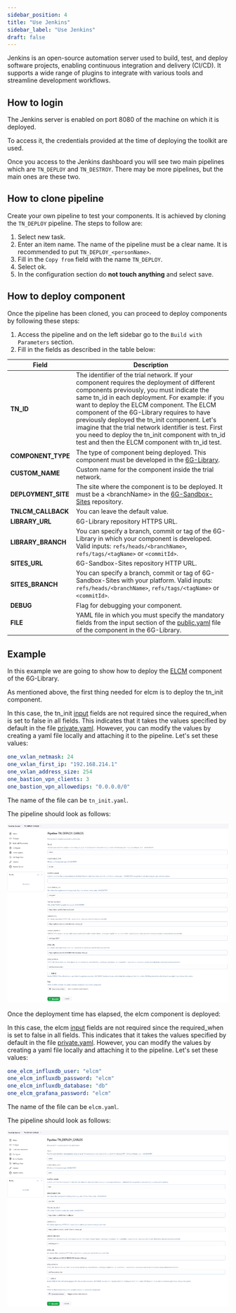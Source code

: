 ```yaml
---
sidebar_position: 4
title: "Use Jenkins"
sidebar_label: "Use Jenkins"
draft: false
---
```


Jenkins is an open-source automation server used to build, test, and deploy software projects, enabling continuous integration and delivery (CI/CD). It supports a wide range of plugins to integrate with various tools and streamline development workflows.

## How to login

The Jenkins server is enabled on port 8080 of the machine on which it is deployed.

To access it, the credentials provided at the time of deploying the toolkit are used.

Once you access to the Jenkins dashboard you will see two main pipelines which are `TN_DEPLOY` and `TN_DESTROY`. There may be more pipelines, but the main ones are these two.

## How to clone pipeline

Create your own pipeline to test your components. It is achieved by cloning the `TN_DEPLOY` pipeline. The steps to follow are:

1. Select new task.
2. Enter an item name. The name of the pipeline must be a clear name. It is recommended to put `TN_DEPLOY_<personName>`.
3. Fill in the `Copy from` field with the name `TN_DEPLOY`.
4. Select ok.
5. In the configuration section do **not touch anything** and select save.

## How to deploy component

Once the pipeline has been cloned, you can proceed to deploy components by following these steps:

1. Access the pipeline and on the left sidebar go to the `Build with Parameters` section.
2. Fill in the fields as described in the table below:

| Field               | Description |
|---------------------|-------------|
| **TN_ID**           | The identifier of the trial network. If your component requires the deployment of different components previously, you must indicate the same tn_id in each deployment. For example: if you want to deploy the ELCM component. The ELCM component of the 6G-Library requires to have previously deployed the tn_init component. Let's imagine that the trial network identifier is test. First you need to deploy the tn_init component with tn_id test and then the ELCM component with tn_id test. |
| **COMPONENT_TYPE**  | The type of component being deployed. This component must be developed in the [6G-Library](https://github.com/6G-SANDBOX/6G-Library). |
| **CUSTOM_NAME**     | Custom name for the component inside the trial network. |
| **DEPLOYMENT_SITE** | The site where the component is to be deployed. It must be a \<branchName\> in the [6G-Sandbox-Sites](https://github.com/6G-SANDBOX/6G-Sandbox-Sites) repository. |
| **TNLCM_CALLBACK**  | You can leave the default value. |
| **LIBRARY_URL**     | 6G-Library repository HTTPS URL. |
| **LIBRARY_BRANCH**  | You can specify a branch, commit or tag of the 6G-Library in which your component is developed. Valid inputs: `refs/heads/<branchName>`, `refs/tags/<tagName>` or `<commitId>`. |
| **SITES_URL**       | 6G-Sandbox-Sites repository HTTP URL. |
| **SITES_BRANCH**    | You can specify a branch, commit or tag of 6G-Sandbox-Sites with your platform. Valid inputs: `refs/heads/<branchName>`, `refs/tags/<tagName>` or `<commitId>`. |
| **DEBUG**           | Flag for debugging your component. |
| **FILE**            | YAML file in which you must specify the mandatory fields from the input section of the [public.yaml](https://github.com/6G-SANDBOX/6G-Library/blob/main/.dummy_component/.tnlcm/public.yaml) file of the component in the 6G-Library. |

## Example

In this example we are going to show how to deploy the [ELCM](https://github.com/6G-SANDBOX/6G-Library/tree/main/elcm) component of the 6G-Library.

As mentioned above, the first thing needed for elcm is to deploy the tn_init component.

In this case, the tn_init [input](https://github.com/6G-SANDBOX/6G-Library/blob/main/tn_init/.tnlcm/public.yaml) fields are not required since the required_when is set to false in all fields. This indicates that it takes the values specified by default in the file [private.yaml](https://github.com/6G-SANDBOX/6G-Library/blob/main/tn_init/variables/one/private.yaml). However, you can modify the values by creating a yaml file locally and attaching it to the pipeline. Let's set these values:

```yaml
one_vxlan_netmask: 24
one_vxlan_first_ip: "192.168.214.1"
one_vxlan_address_size: 254
one_bastion_vpn_clients: 3
one_bastion_vpn_allowedips: "0.0.0.0/0"
```

The name of the file can be `tn_init.yaml`.

The pipeline should look as follows:

![tnInit](../../static/img/toolkit-installer/tnInit.png)

Once the deployment time has elapsed, the elcm component is deployed:

In this case, the elcm [input](https://github.com/6G-SANDBOX/6G-Library/blob/main/elcm/.tnlcm/public.yaml) fields are not required since the required_when is set to false in all fields. This indicates that it takes the values specified by default in the file [private.yaml](https://github.com/6G-SANDBOX/6G-Library/blob/main/elcm/variables/one/private.yaml). However, you can modify the values by creating a yaml file locally and attaching it to the pipeline. Let's set these values:

```yaml
one_elcm_influxdb_user: "elcm"
one_elcm_influxdb_password: "elcm"
one_elcm_influxdb_database: "db"
one_elcm_grafana_password: "elcm"
```

The name of the file can be `elcm.yaml`.

The pipeline should look as follows:

![elcm](../../static/img/toolkit-installer/elcm.png)